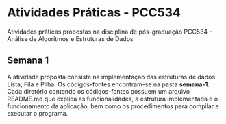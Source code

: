 # Atividades Práticas - PCC534
Atividades práticas propostas na disciplina de pós-graduação PCC534 - Análise de Algoritmos e Estruturas de Dados

## Semana 1

A atividade proposta consiste na implementação das estruturas de dados Lista, Fila e Pilha. Os códigos-fontes encontram-se na pasta **semana-1**.<br>
Cada diretório contendo os códigos-fontes possuem um arquivo README.md que explica as funcionalidades, a estrutura implementada e o funcionamento da aplicação, bem como os procedimentos para compilar e executar o programa.
